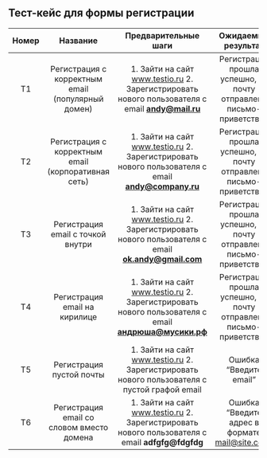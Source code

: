 Тест-кейс для формы регистрации
---------------------

|Номер|Название|Предварительные шаги|Ожидаемый результат|Фактический результат|Комментарий|
|:-------------:|:------------------:|:-----:|:------------------:|:------------------:|:------------------:|
|T1|Регистрация с корректным email (популярный домен)|1. Зайти на сайт www.testio.ru 2. Зарегистрировать нового пользователя с email **andy@mail.ru**|Регистрация прошла успешно, на почту отправлено письмо-приветствие|Регистрация прошла успешно, на почту отправлено письмо-приветствие||
|Т2|Регистрация с корректным email (корпоративная сеть)|1. Зайти на сайт www.testio.ru 2. Зарегистрировать нового пользователя с email **andy@company.ru**|Регистрация прошла успешно, на почту отправлено письмо-приветствие|Регистрация прошла успешно, на почту отправлено письмо-приветствие||
|Т3|Регистрация email с точкой внутри|1. Зайти на сайт www.testio.ru 2. Зарегистрировать нового пользователя с email **ok.andy@gmail.com**|Регистрация прошла успешно, на почту отправлено письмо-приветствие|Регистрация прошла успешно, на почту отправлено письмо-приветствие||
|Т4|Регистрация email на кирилице|1. Зайти на сайт www.testio.ru 2. Зарегистрировать нового пользователя с email **андрюша@мусики.рф**|Регистрация прошла успешно, на почту отправлено письмо-приветствие|Регистрация прошла успешно, на почту отправлено письмо-приветствие||
|Т5|Регистрация пустой почты|1. Зайти на сайт www.testio.ru 2. Зарегистрировать нового пользователя с пустой графой email|Ошибка “Введите email”|Регистрация прошла успешно|BR-1|
|Т6|Регистрация email со словом вместо домена|1. Зайти на сайт www.testio.ru 2. Зарегистрировать нового пользователя с email **adfgfg@fdgfdg**|Ошибка “Введите адрес в формате mail@site.com”|Ошибка “Введите адрес в формате mail@site.com”||
